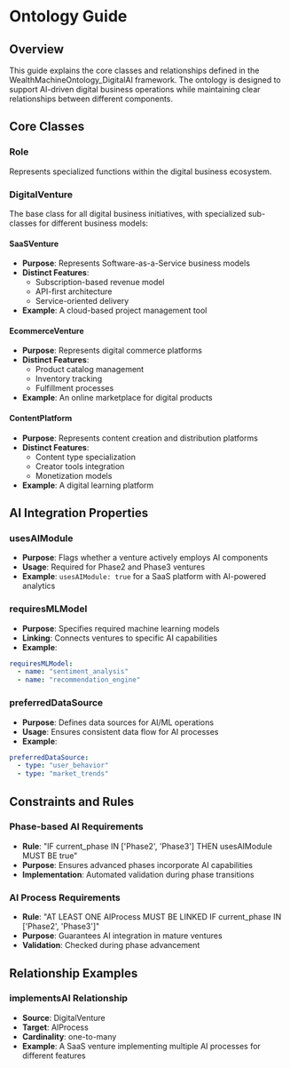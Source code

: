 # Ontology Guide

## Overview
This guide explains the core classes and relationships defined in the WealthMachineOntology_DigitalAI framework. The ontology is designed to support AI-driven digital business operations while maintaining clear relationships between different components.

## Core Classes

### Role
Represents specialized functions within the digital business ecosystem.

### DigitalVenture
The base class for all digital business initiatives, with specialized sub-classes for different business models:

#### SaaSVenture
- **Purpose**: Represents Software-as-a-Service business models
- **Distinct Features**:
  - Subscription-based revenue model
  - API-first architecture
  - Service-oriented delivery
- **Example**: A cloud-based project management tool

#### EcommerceVenture
- **Purpose**: Represents digital commerce platforms
- **Distinct Features**:
  - Product catalog management
  - Inventory tracking
  - Fulfillment processes
- **Example**: An online marketplace for digital products

#### ContentPlatform
- **Purpose**: Represents content creation and distribution platforms
- **Distinct Features**:
  - Content type specialization
  - Creator tools integration
  - Monetization models
- **Example**: A digital learning platform

## AI Integration Properties

### usesAIModule
- **Purpose**: Flags whether a venture actively employs AI components
- **Usage**: Required for Phase2 and Phase3 ventures
- **Example**: `usesAIModule: true` for a SaaS platform with AI-powered analytics

### requiresMLModel
- **Purpose**: Specifies required machine learning models
- **Linking**: Connects ventures to specific AI capabilities
- **Example**:
```yaml
requiresMLModel:
  - name: "sentiment_analysis"
  - name: "recommendation_engine"
```

### preferredDataSource
- **Purpose**: Defines data sources for AI/ML operations
- **Usage**: Ensures consistent data flow for AI processes
- **Example**:
```yaml
preferredDataSource:
  - type: "user_behavior"
  - type: "market_trends"
```

## Constraints and Rules

### Phase-based AI Requirements
- **Rule**: "IF current_phase IN ['Phase2', 'Phase3'] THEN usesAIModule MUST BE true"
- **Purpose**: Ensures advanced phases incorporate AI capabilities
- **Implementation**: Automated validation during phase transitions

### AI Process Requirements
- **Rule**: "AT LEAST ONE AIProcess MUST BE LINKED IF current_phase IN ['Phase2', 'Phase3']"
- **Purpose**: Guarantees AI integration in mature ventures
- **Validation**: Checked during phase advancement

## Relationship Examples

### implementsAI Relationship
- **Source**: DigitalVenture
- **Target**: AIProcess
- **Cardinality**: one-to-many
- **Example**: A SaaS venture implementing multiple AI processes for different features